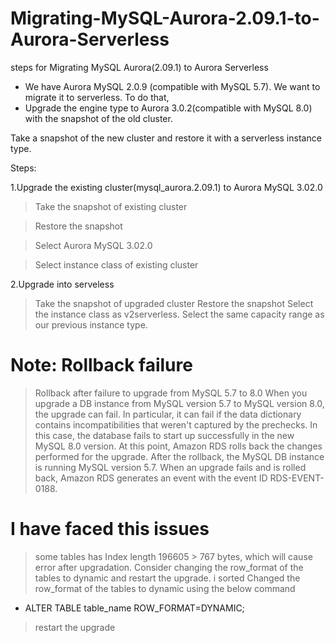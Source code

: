 # Migrating-MySQL-Aurora-2.09.1-to-Aurora-Serverless
steps for Migrating MySQL Aurora(2.09.1) to Aurora Serverless

* We have Aurora MySQL 2.0.9 (compatible with MySQL 5.7). We want to migrate it to serverless. 
To do that,
* Upgrade the engine type to Aurora 3.0.2(compatible with MySQL 8.0) with the snapshot of the old cluster.

Take a snapshot of the new cluster and restore it with a serverless instance type.

Steps:

1.Upgrade the existing cluster(mysql_aurora.2.09.1) to Aurora MySQL 3.02.0
  > Take the snapshot of existing cluster
  
  > Restore the snapshot
  
  > Select Aurora MySQL 3.02.0

  > Select instance class of existing cluster
  
2.Upgrade into serveless
  > Take the snapshot of upgraded cluster 
  > Restore the snapshot 
  > Select the instance class as v2serverless.
  > Select the same capacity range as our previous instance type.

# Note: Rollback failure

> Rollback after failure to upgrade from MySQL 5.7 to 8.0
When you upgrade a DB instance from MySQL version 5.7 to MySQL version 8.0, the upgrade can fail. In particular, it can fail if the data dictionary contains incompatibilities that weren't captured by the prechecks. In this case, the database fails to start up successfully in the new MySQL 8.0 version. At this point, Amazon RDS rolls back the changes performed for the upgrade. After the rollback, the MySQL DB instance is running MySQL version 5.7. When an upgrade fails and is rolled back, Amazon RDS generates an event with the event ID RDS-EVENT-0188.

# I have faced this issues

> some tables  has Index length 196605 > 767 bytes, which will cause error after upgradation. Consider changing the row_format of the tables to dynamic and restart the upgrade.
> i sorted Changed the row_format of the tables to dynamic using the below command

  * ALTER TABLE table_name ROW_FORMAT=DYNAMIC;
> restart the upgrade

